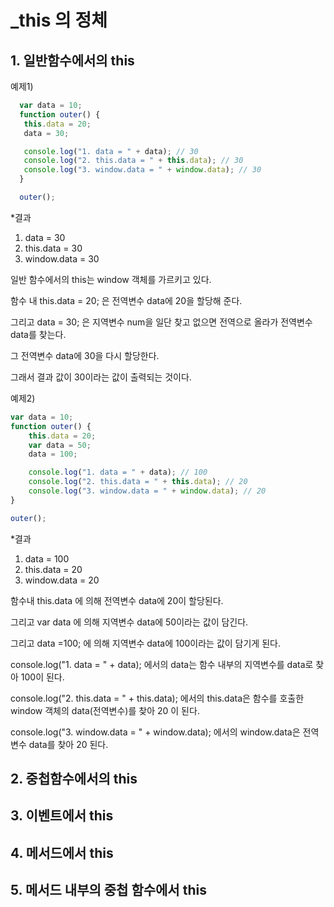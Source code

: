 # _this 의 정체

## 1. 일반함수에서의 this

예제1)

 ```javascript
   var data = 10;
   function outer() {
   	this.data = 20;
   	data = 30;

   	console.log("1. data = " + data); // 30
   	console.log("2. this.data = " + this.data); // 30
   	console.log("3. window.data = " + window.data); // 30
   }

   outer();
 ```

 *결과

  1. data = 30
  2. this.data = 30
  3. window.data = 30



일반 함수에서의 this는 window 객체를 가르키고 있다.

함수 내 this.data = 20; 은 전역변수 data에 20을 할당해 준다.

그리고 data = 30; 은 지역변수 num을 일단 찾고 없으면 전역으로 올라가 전역변수 data를 찾는다.

그 전역변수 data에 30을 다시 할당한다. 

그래서 결과 값이 30이라는 값이 출력되는 것이다.



예제2)

```javascript
var data = 10;
function outer() {
	this.data = 20;
	var data = 50;
	data = 100;

	console.log("1. data = " + data); // 100
	console.log("2. this.data = " + this.data); // 20
	console.log("3. window.data = " + window.data); // 20
}

outer();
```

*결과

1. data = 100
2. this.data = 20
3. window.data = 20


함수내 this.data 에 의해 전역변수 data에 20이 할당된다.

그리고 var data 에 의해 지역변수 data에 50이라는 값이 담긴다. 

그리고 data =100; 에 의해 지역변수 data에 100이라는 값이 담기게 된다.

console.log("1. data = " + data); 에서의 data는 함수 내부의 지역변수를 data로 찾아 100이 된다.

console.log("2. this.data = " + this.data); 에서의 this.data은 함수를 호출한 window 객체의 data(전역변수)를 찾아 20 이 된다.

console.log("3. window.data = " + window.data); 에서의 window.data은 전역변수 data를 찾아 20 된다.


## 2. 중첩함수에서의 this

## 3. 이벤트에서 this

## 4. 메서드에서 this

## 5. 메서드 내부의 중첩 함수에서 this

